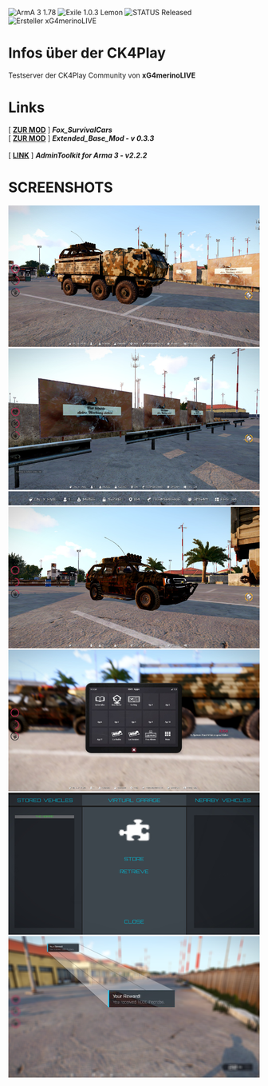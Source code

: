 ![ArmA 3 1.78](https://img.shields.io/badge/Arma%203-1.78-blue.svg) ![Exile 1.0.3 Lemon](https://img.shields.io/badge/Exile-1.0.3%20Lemon-C72651.svg) ![STATUS Released](https://img.shields.io/badge/STATUS-Released-75A570.svg) ![Ersteller xG4merinoLIVE](https://img.shields.io/badge/Ersteller-xG4merinoLIVE-blue.svg)
<br>
# Infos über der CK4Play
Testserver der CK4Play Community von <b>xG4merinoLIVE</b>
<br>
# Links
[ <a target= "_blank" href="https://steamcommunity.com/sharedfiles/filedetails/?id=933985898"><b>ZUR MOD</b></a> ] <b><i>Fox_SurvivalCars</i></b><br>
[ <a target= "_blank" href="https://steamcommunity.com/sharedfiles/filedetails/?id=647753401"><b>ZUR MOD</b></a> ] <b><i>Extended_Base_Mod - v 0.3.3</i></b><br><br>
[ <a target= "_blank" href="http://www.exilemod.com/topic/7690-admintoolkit-for-arma-3-v222-exile-edition/"><b>LINK</b></a> ] <b><i>AdminToolkit for Arma 3 - v2.2.2</i></b>
<br>
# SCREENSHOTS
<center>
<img src="https://github.com/xG4merinoLIVE/CK4Play_Exile_Projekt/blob/master/Screenshots/Neu_Kleine/Screen_1.png"><br>
<img src="https://github.com/xG4merinoLIVE/CK4Play_Exile_Projekt/blob/master/Screenshots/Neu_Kleine/Screen_2.png"><br>
<img src="https://github.com/xG4merinoLIVE/CK4Play_Exile_Projekt/blob/master/Screenshots/Neu_Kleine/Screen_2_Statusbar.png"><br>
<img src="https://github.com/xG4merinoLIVE/CK4Play_Exile_Projekt/blob/master/Screenshots/Neu_Kleine/Screen_3.png"><br>
<img src="https://github.com/xG4merinoLIVE/CK4Play_Exile_Projekt/blob/master/Screenshots/Neu_Kleine/Screen_4.png"><br>
<img src="https://github.com/xG4merinoLIVE/CK4Play_Exile_Projekt/blob/master/Screenshots/Neu_Kleine/Screen_5.png"><br>
<img src="https://github.com/xG4merinoLIVE/CK4Play_Exile_Projekt/blob/master/Screenshots/Neu_Kleine/Screen_6.png">
</center>
